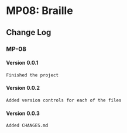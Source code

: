 # MP08: Braille

## Change Log

### MP-08

#### Version 0.0.1
```
Finished the project
```

#### Version 0.0.2
```
Added version controls for each of the files
```

#### Version 0.0.3
```
Added CHANGES.md
```